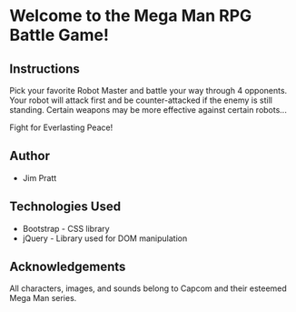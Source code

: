 # Welcome to the Mega Man RPG Battle Game!

## Instructions
Pick your favorite Robot Master and battle your way through 4 opponents. Your robot will attack first and be counter-attacked if the enemy is still standing. Certain weapons may be more effective against certain robots...

Fight for Everlasting Peace!

## Author

* Jim Pratt

## Technologies Used
* Bootstrap - CSS library
* jQuery - Library used for DOM manipulation


## Acknowledgements
All characters, images, and sounds belong to Capcom and their esteemed Mega Man series.
